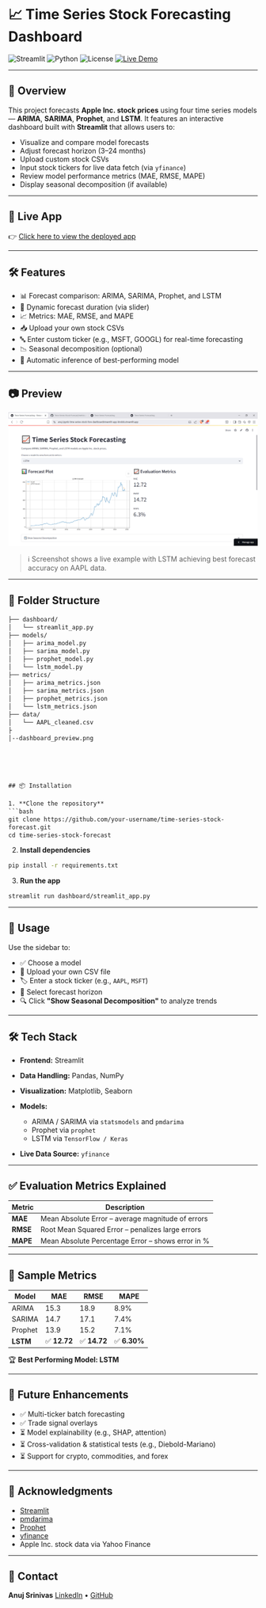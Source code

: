 # 📈 Time Series Stock Forecasting Dashboard

![Streamlit](https://img.shields.io/badge/Platform-Streamlit-ff4b4b?logo=streamlit)
![Python](https://img.shields.io/badge/Python-3.11-blue?logo=python)
![License](https://img.shields.io/badge/License-MIT-green)
[![Live Demo](https://img.shields.io/badge/🔗_Live_App-Click_Here-39b54a.svg?logo=streamlit)](https://anuj-ipynb-time-series-stock-fore-dashboardstreamlit-app-kindob.streamlit.app/)

---

## 📌 Overview

This project forecasts **Apple Inc. stock prices** using four time series models — **ARIMA**, **SARIMA**, **Prophet**, and **LSTM**. It features an interactive dashboard built with **Streamlit** that allows users to:

- Visualize and compare model forecasts
- Adjust forecast horizon (3–24 months)
- Upload custom stock CSVs
- Input stock tickers for live data fetch (via `yfinance`)
- Review model performance metrics (MAE, RMSE, MAPE)
- Display seasonal decomposition (if available)

---

## 🚀 Live App

👉 [Click here to view the deployed app](https://anuj-ipynb-time-series-stock-fore-dashboardstreamlit-app-kindob.streamlit.app/)

---

## 🛠️ Features

- 📊 Forecast comparison: ARIMA, SARIMA, Prophet, and LSTM
- 🔁 Dynamic forecast duration (via slider)
- 📈 Metrics: MAE, RMSE, and MAPE
- 📥 Upload your own stock CSVs
- 🔤 Enter custom ticker (e.g., MSFT, GOOGL) for real-time forecasting
- 📉 Seasonal decomposition (optional)
- 🧠 Automatic inference of best-performing model

---

## 📷 Preview

![Dashboard Screenshot](dashboard_screenshot.png)

> ℹ️ Screenshot shows a live example with LSTM achieving best forecast accuracy on AAPL data.

---

## 🧩 Folder Structure

```plaintext
├── dashboard/
│   └── streamlit_app.py
├── models/
│   ├── arima_model.py
│   ├── sarima_model.py
│   ├── prophet_model.py
│   └── lstm_model.py
├── metrics/
│   ├── arima_metrics.json
│   ├── sarima_metrics.json
│   ├── prophet_metrics.json
│   └── lstm_metrics.json
├── data/
│   └── AAPL_cleaned.csv
├
│--dashboard_preview.png





## 📦 Installation

1. **Clone the repository**
```bash
git clone https://github.com/your-username/time-series-stock-forecast.git
cd time-series-stock-forecast
````

2. **Install dependencies**

```bash
pip install -r requirements.txt
```

3. **Run the app**

```bash
streamlit run dashboard/streamlit_app.py
```

---

## 📌 Usage

Use the sidebar to:

* ✅ Choose a model
* 📁 Upload your own CSV file
* 🏷️ Enter a stock ticker (e.g., `AAPL`, `MSFT`)
* 📆 Select forecast horizon
* 🔍 Click **"Show Seasonal Decomposition"** to analyze trends

---

## 🛠️ Tech Stack

* **Frontend:** Streamlit
* **Data Handling:** Pandas, NumPy
* **Visualization:** Matplotlib, Seaborn
* **Models:**

  * ARIMA / SARIMA via `statsmodels` and `pmdarima`
  * Prophet via `prophet`
  * LSTM via `TensorFlow / Keras`
* **Live Data Source:** `yfinance`

---

## ✅ Evaluation Metrics Explained

| Metric   | Description                                       |
| -------- | ------------------------------------------------- |
| **MAE**  | Mean Absolute Error – average magnitude of errors |
| **RMSE** | Root Mean Squared Error – penalizes large errors  |
| **MAPE** | Mean Absolute Percentage Error – shows error in % |

---

## 🧪 Sample Metrics

| Model    | MAE         | RMSE        | MAPE        |
| -------- | ----------- | ----------- | ----------- |
| ARIMA    | 15.3        | 18.9        | 8.9%        |
| SARIMA   | 14.7        | 17.1        | 7.4%        |
| Prophet  | 13.9        | 15.2        | 7.1%        |
| **LSTM** | ✅ **12.72** | ✅ **14.72** | ✅ **6.30%** |

🏆 **Best Performing Model: LSTM**

---

## 🧩 Future Enhancements

* ✅ Multi-ticker batch forecasting
* ✅ Trade signal overlays
* ⏳ Model explainability (e.g., SHAP, attention)
* ⏳ Cross-validation & statistical tests (e.g., Diebold-Mariano)
* ⏳ Support for crypto, commodities, and forex

---

## 🙏 Acknowledgments

* [Streamlit](https://streamlit.io/)
* [pmdarima](https://alkaline-ml.com/pmdarima/)
* [Prophet](https://facebook.github.io/prophet/)
* [yfinance](https://pypi.org/project/yfinance/)
* Apple Inc. stock data via Yahoo Finance

---

## 📧 Contact

**Anuj Srinivas**
[LinkedIn](https://www.linkedin.com/in/anujsrinivas) • [GitHub](https://github.com/anuj-ai)


```


